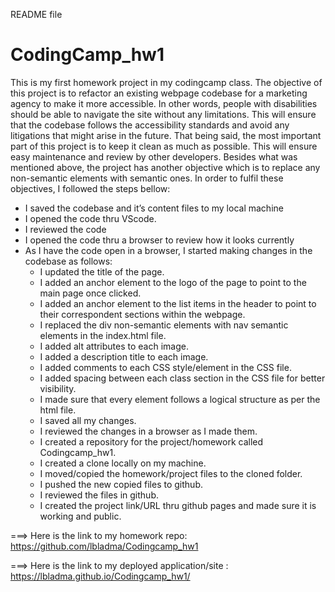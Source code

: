 README file
# CodingCamp_hw1
This is my first homework project in my codingcamp class.
The objective of this project is to refactor an existing webpage codebase for a marketing agency to make it more accessible.
In other words, people with disabilities should be able to navigate the site without any limitations.
This will ensure that the codebase follows the accessibility standards and avoid any litigations that might arise in the future.
That being said, the most important part of this project is to keep it clean as much as possible. This will ensure easy maintenance and review by other developers.
Besides what was mentioned above, the project has another objective which is to replace any non-semantic elements with semantic ones.
In order to fulfil these objectives, I followed the steps bellow:
- I saved the codebase and it’s content files to my local machine
- I opened the code thru VScode. 
- I reviewed the code
- I opened the code thru a browser to review how it looks currently 
- As I have the code open in a browser, I started making changes in the codebase as follows:
   * I  updated the title of the page.
   * I added an anchor element to the logo of the page to point to the main page once clicked.
   * I added an anchor element to the list items in the header to point to their correspondent sections within the webpage. 
   * I replaced the div non-semantic elements with nav semantic elements in the index.html file.
   * I added alt attributes to each image.
   * I added a description title to each image. 
   * I added comments to each CSS style/element in the CSS file. 
   * I added spacing between each class section in the CSS file for better visibility.
   * I made sure that every element follows a logical structure as per the html file.
   * I saved all my changes. 
   * I reviewed the changes in a browser as I made them. 
   * I created a repository for the project/homework called Codingcamp_hw1.
   * I created a clone locally on my machine.
   * I moved/copied the homework/project files to the cloned folder.
   * I pushed the new copied files to github.
   * I reviewed the files in github. 
   * I created the project link/URL thru github pages and made sure it is working and public. 
 
 
 
===>  Here is the link to my homework repo: https://github.com/lbladma/Codingcamp_hw1
 
===>  Here is the link to my deployed application/site : https://lbladma.github.io/Codingcamp_hw1/
 
 
 

